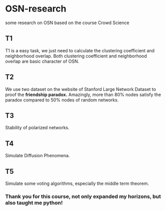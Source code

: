 # OSN-research
some research on OSN based on the course Crowd Science
## T1 
T1 is a easy task, we just need to calculate the clustering coefficient and neighborhood overlap.
Both clustering coefficient and neighborhood overlap are basic character of OSN.

## T2
We use two dataset on the website of Stanford Large Network Dataset to proof the <b>friendship paradox.</b>
Amazingly, more than 80% nodes satisfy the paradox compared to 50% nodes of random networks.
## T3

Stability of polarized networks. 

## T4

Simulate Diffusion Phenomena.

## T5

Simulate some voting algorithms, especially the middle term theorem.

### Thank you for this course, not only expanded my horizons, but also taught me python!
